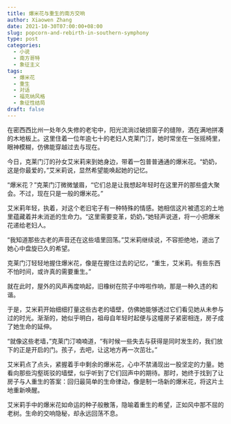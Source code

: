```yaml
---
title: 爆米花与重生的南方交响
author: Xiaowen Zhang
date: 2021-10-30T07:00:00+08:00
slug: popcorn-and-rebirth-in-southern-symphony
type: post
categories:
  - 小说
  - 南方哥特
  - 象征主义
tags:
  - 爆米花
  - 重生
  - 对话
  - 福克纳风格
  - 象征性结局
draft: false
---
```


在密西西比州一处年久失修的老宅中，阳光流淌过破损窗子的缝隙，洒在满地拼凑的木地板上。这里住着一位年逾七十的老妇人克莱门汀，她时常坐在一张摇椅里，眼神模糊，仿佛能穿越过去与现在。

今日，克莱门汀的孙女艾米莉来到她身边，带着一包普普通通的爆米花。“奶奶，这是你最爱的，”艾米莉说，显然希望能唤起她的记忆。

“爆米花？”克莱门汀微微皱眉，“它们总是让我想起年轻时在这里开的那些盛大聚会。不过，现在只是一般的爆米花。”

艾米莉年轻，执着，对这个老旧宅子有一种特殊的情感。她相信这片被遗忘的土地里蕴藏着并未消逝的生命力。“这里需要变革，奶奶，”她轻声说道，将一小把爆米花递给老妇人。

“我知道那些古老的声音还在这些墙里回荡。”艾米莉继续说，不容拒绝地，道出了她心中盘旋已久的希望。

克莱门汀轻轻地握住爆米花，像是在握住过去的记忆，“重生，艾米莉。有些东西不怕时间，或许真的需要重生。”

就在此时，屋外的风声再度响起，旧橡树在院子中哗啦作响，那是一种久违的和谐。

于是，艾米莉开始细细打量这些古老的墙壁，仿佛她能够透过它们看见她从未参与过的时光。渐渐的，她似乎明白，祖母自年轻时起便与这幢房子紧密相连，房子成了她生命的延伸。

“就像这些老墙，”克莱门汀喃喃道，“有时候一些失去与获得是同时发生的，我们放下的正是开启的门。孩子，去吧，让这地方再一次茁壮。”

艾米莉点了点头，紧握着手中剩余的爆米花，心中不禁涌现出一股坚定的力量。她看向那些沟壑斑驳的墙壁，似乎听到了它们回声中的期待。那时，她终于找到了让房子与人重生的答案：回归最简单的生命律动，像是制一场新的爆米花，将这片土地重新唤醒。

艾米莉手中的爆米花如命运的种子般散落，隐喻着重生的希望，正如风中那不屈的老树。生命的交响隐秘，却永远回荡不息。